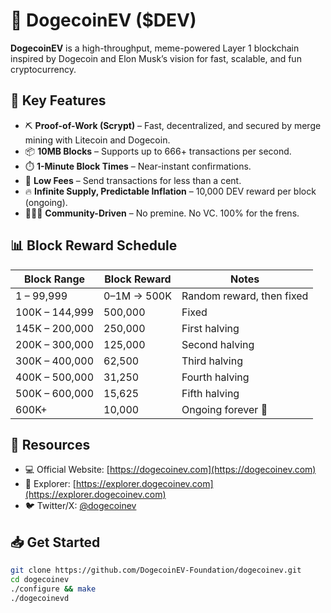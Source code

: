 # 🐶 DogecoinEV ($DEV)

**DogecoinEV** is a high-throughput, meme-powered Layer 1 blockchain inspired by Dogecoin and Elon Musk’s vision for fast, scalable, and fun cryptocurrency.

## 🚀 Key Features

- ⛏️ **Proof-of-Work (Scrypt)** – Fast, decentralized, and secured by merge mining with Litecoin and Dogecoin.
- 📦 **10MB Blocks** – Supports up to 666+ transactions per second.
- ⏱️ **1-Minute Block Times** – Near-instant confirmations.
- 💸 **Low Fees** – Send transactions for less than a cent.
- 🔥 **Infinite Supply, Predictable Inflation** – 10,000 DEV reward per block (ongoing).
- 🧑‍🤝‍🧑 **Community-Driven** – No premine. No VC. 100% for the frens.

## 📊 Block Reward Schedule

| Block Range      | Block Reward | Notes                         |
|------------------|--------------|-------------------------------|
| 1 – 99,999       | 0–1M → 500K  | Random reward, then fixed     |
| 100K – 144,999   | 500,000      | Fixed                         |
| 145K – 200,000   | 250,000      | First halving                 |
| 200K – 300,000   | 125,000      | Second halving                |
| 300K – 400,000   | 62,500       | Third halving                 |
| 400K – 500,000   | 31,250       | Fourth halving                |
| 500K – 600,000   | 15,625       | Fifth halving                 |
| 600K+            | 10,000       | Ongoing forever 🐾             |

## 🔗 Resources

- 💻 Official Website: [https://dogecoinev.com](https://dogecoinev.com)
- 🔎 Explorer: [https://explorer.dogecoinev.com](https://explorer.dogecoinev.com)
- 🐦 Twitter/X: [@dogecoinev](https://x.com/dogecoinev)

## 📥 Get Started

```bash
git clone https://github.com/DogecoinEV-Foundation/dogecoinev.git
cd dogecoinev
./configure && make
./dogecoinevd
